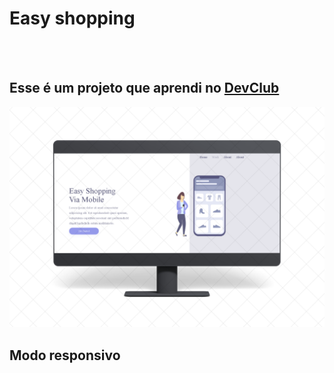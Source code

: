 <h1>Easy shopping</h1>
<br>
<br>
<h2>Esse é um projeto que aprendi no <a href="https://rodolfomori.com.br/devclub">DevClub</a></h2>
<img src="https://raw.githubusercontent.com/Gustavomacedo92/projeto-Get-Started/1e3168421df82a0629db646201d10eb05e72f0be/img/cISLufDoN2q.png">
<br>
<h2>Modo responsivo</h2>

<img src="">
